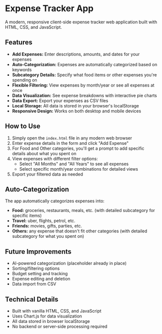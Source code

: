 # Expense Tracker App

A modern, responsive client-side expense tracker web application built with HTML, CSS, and JavaScript.

## Features

- **Add Expenses:** Enter descriptions, amounts, and dates for your expenses
- **Auto-Categorization:** Expenses are automatically categorized based on keywords
- **Subcategory Details:** Specify what food items or other expenses you're spending on
- **Flexible Filtering:** View expenses by month/year or see all expenses at once
- **Data Visualization:** See expense breakdowns with interactive pie charts
- **Data Export:** Export your expenses as CSV files
- **Local Storage:** All data is stored in your browser's localStorage
- **Responsive Design:** Works on both desktop and mobile devices

## How to Use

1. Simply open the `index.html` file in any modern web browser
2. Enter expense details in the form and click "Add Expense"
3. For Food and Other categories, you'll get a prompt to add specific details about what you spent on
4. View expenses with different filter options:
   - Select "All Months" and "All Years" to see all expenses
   - Select specific month/year combinations for detailed views
5. Export your filtered data as needed

## Auto-Categorization

The app automatically categorizes expenses into:
- **Food:** groceries, restaurants, meals, etc. (with detailed subcategory for specific items)
- **Travel:** uber, flights, petrol, etc.
- **Friends:** movies, gifts, parties, etc.
- **Others:** any expense that doesn't fit other categories (with detailed subcategory for what you spent on)

## Future Improvements

- AI-powered categorization (placeholder already in place)
- Sorting/filtering options
- Budget setting and tracking
- Expense editing and deletion
- Data import from CSV

## Technical Details

- Built with vanilla HTML, CSS, and JavaScript
- Uses Chart.js for data visualization
- All data stored in browser localStorage
- No backend or server-side processing required 